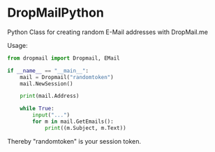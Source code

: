 # DropMailPython
Python Class for creating random E-Mail addresses with DropMail.me

Usage:
```python
from dropmail import Dropmail, EMail

if __name__ == "__main__":
    mail = Dropmail("randomtoken")
    mail.NewSession()

    print(mail.Address)

    while True:
        input("...")
        for m in mail.GetEmails():
            print((m.Subject, m.Text))
```

Thereby "randomtoken" is your session token.
